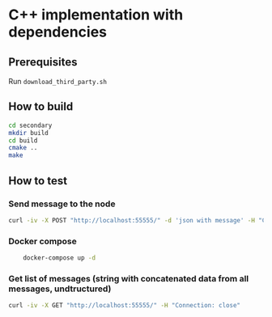 # C++ implementation with dependencies

## Prerequisites

Run `download_third_party.sh`

## How to build

```bash
cd secondary
mkdir build
cd build
cmake ..
make
```

## How to test

### Send message to the node

```bash
curl -iv -X POST "http://localhost:55555/" -d 'json with message' -H "Connection: close"
```

### Docker compose

```bash
    docker-compose up -d
```

### Get list of messages (string with concatenated data from all messages, undtructured)

```bash
curl -iv -X GET "http://localhost:55555/" -H "Connection: close"
```
